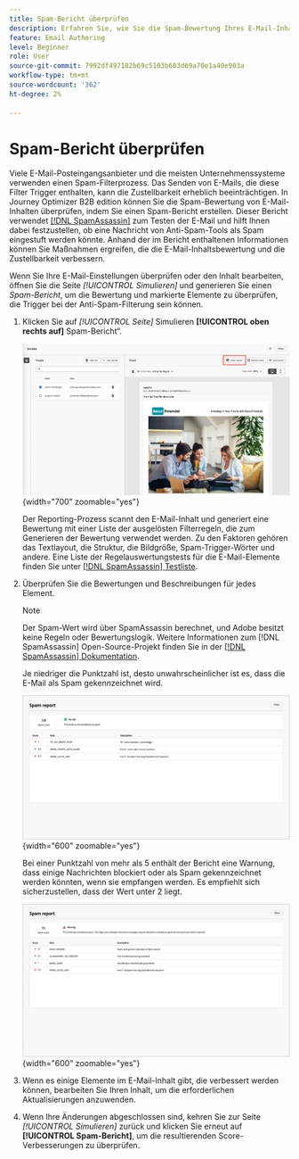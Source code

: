 ```yaml
---
title: Spam-Bericht überprüfen
description: Erfahren Sie, wie Sie die Spam-Bewertung Ihres E-Mail-Inhalts in einem speziellen Spam-Bericht überprüfen können, der vorhersagt, ob ISPs oder Postfachanbieter ihn als Spam betrachten würden oder nicht.
feature: Email Authoring
level: Beginner
role: User
source-git-commit: 7992df497182b69c5103b603d69a70e1a40e903a
workflow-type: tm+mt
source-wordcount: '362'
ht-degree: 2%

---
```


# Spam-Bericht überprüfen

Viele E-Mail-Posteingangsanbieter und die meisten Unternehmenssysteme verwenden einen Spam-Filterprozess. Das Senden von E-Mails, die diese Filter Trigger enthalten, kann die Zustellbarkeit erheblich beeinträchtigen. In Journey Optimizer B2B edition können Sie die Spam-Bewertung von E-Mail-Inhalten überprüfen, indem Sie einen Spam-Bericht erstellen. Dieser Bericht verwendet [[!DNL SpamAssassin]](https://spamassassin.apache.org/) zum Testen der E-Mail und hilft Ihnen dabei festzustellen, ob eine Nachricht von Anti-Spam-Tools als Spam eingestuft werden könnte. Anhand der im Bericht enthaltenen Informationen können Sie Maßnahmen ergreifen, die die E-Mail-Inhaltsbewertung und die Zustellbarkeit verbessern.

Wenn Sie Ihre E-Mail-Einstellungen überprüfen oder den Inhalt bearbeiten, öffnen Sie die Seite _[!UICONTROL Simulieren]_ und generieren Sie einen _Spam-Bericht_, um die Bewertung und markierte Elemente zu überprüfen, die Trigger bei der Anti-Spam-Filterung sein können.

1. Klicken Sie auf _[!UICONTROL Seite]_ Simulieren **[!UICONTROL oben rechts auf]** Spam-Bericht“.

   ![Schaltfläche „Spam-Bericht“](./assets/email-spam-report-button.png){width="700" zoomable="yes"}

   Der Reporting-Prozess scannt den E-Mail-Inhalt und generiert eine Bewertung mit einer Liste der ausgelösten Filterregeln, die zum Generieren der Bewertung verwendet werden. Zu den Faktoren gehören das Textlayout, die Struktur, die Bildgröße, Spam-Trigger-Wörter und andere. Eine Liste der Regelauswertungstests für die E-Mail-Elemente finden Sie unter [[!DNL SpamAssassin] Testliste](https://spamassassin.apache.org/old/tests_3_0_x.html).

1. Überprüfen Sie die Bewertungen und Beschreibungen für jedes Element.

   >[!NOTE]
   >
   >Der Spam-Wert wird über SpamAssassin berechnet, und Adobe besitzt keine Regeln oder Bewertungslogik. Weitere Informationen zum [!DNL SpamAssassin] Open-Source-Projekt finden Sie in der [[!DNL SpamAssassin] Dokumentation](https://cwiki.apache.org/confluence/display/SPAMASSASSIN/).

   Je niedriger die Punktzahl ist, desto unwahrscheinlicher ist es, dass die E-Mail als Spam gekennzeichnet wird.

   ![Spam-Bericht - positive Punktzahl](./assets/email-spam-report-positive.png){width="600" zoomable="yes"}

   Bei einer Punktzahl von mehr als 5 enthält der Bericht eine Warnung, dass einige Nachrichten blockiert oder als Spam gekennzeichnet werden könnten, wenn sie empfangen werden. Es empfiehlt sich sicherzustellen, dass der Wert unter 2 liegt.

   ![Negative Punktzahl des Spam-Berichts](./assets/email-spam-report-negative.png){width="600" zoomable="yes"}

1. Wenn es einige Elemente im E-Mail-Inhalt gibt, die verbessert werden können, bearbeiten Sie Ihren Inhalt, um die erforderlichen Aktualisierungen anzuwenden.

1. Wenn Ihre Änderungen abgeschlossen sind, kehren Sie zur Seite _[!UICONTROL Simulieren]_ zurück und klicken Sie erneut auf **[!UICONTROL Spam-Bericht]**, um die resultierenden Score-Verbesserungen zu überprüfen.



